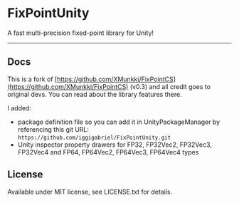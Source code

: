 # FixPointUnity

A fast multi-precision fixed-point library for Unity!

---

## Docs

This is a fork of [https://github.com/XMunkki/FixPointCS](https://github.com/XMunkki/FixPointCS) (v0.3) and all credit goes to original devs. You can read about the library features there. 

I added:

- package definition file so you can add it in UnityPackageManager by referencing this git URL: `https://github.com/iggigabriel/FixPointUnity.git`
- Unity inspector property drawers for FP32, FP32Vec2, FP32Vec3, FP32Vec4 and FP64, FP64Vec2, FP64Vec3, FP64Vec4 types

## License

Available under MIT license, see LICENSE.txt for details.
